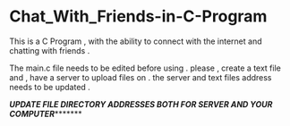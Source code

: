 # Chat_With_Friends-in-C-Program

This is a C Program , with the ability to connect with the internet and chatting with friends .

The main.c file needs to be edited before using . please , create a text file and , have a server to upload files on . the server and 
text files address needs to be updated .


*****************UPDATE FILE DIRECTORY ADDRESSES BOTH FOR SERVER AND YOUR COMPUTER************************
